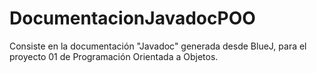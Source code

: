 # DocumentacionJavadocPOO
Consiste en la documentación "Javadoc" generada desde BlueJ, para el proyecto 01 de Programación Orientada a Objetos.
